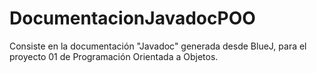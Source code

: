 # DocumentacionJavadocPOO
Consiste en la documentación "Javadoc" generada desde BlueJ, para el proyecto 01 de Programación Orientada a Objetos.
